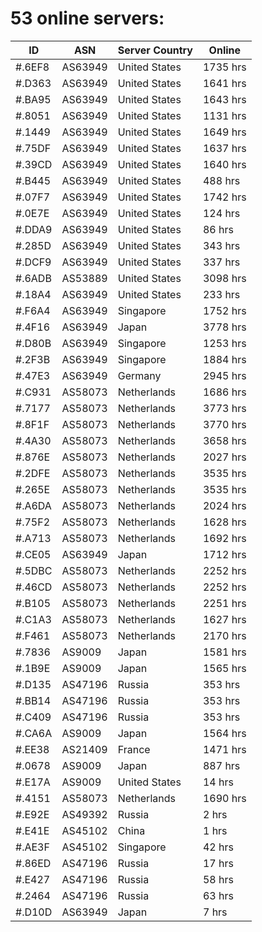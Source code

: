 # 53 online servers:

| ID | ASN | Server Country | Online |
| ------ | ------ | ------ | ------ |
| #.6EF8 | AS63949 | United States | 1735 hrs |
| #.D363 | AS63949 | United States | 1641 hrs |
| #.BA95 | AS63949 | United States | 1643 hrs |
| #.8051 | AS63949 | United States | 1131 hrs |
| #.1449 | AS63949 | United States | 1649 hrs |
| #.75DF | AS63949 | United States | 1637 hrs |
| #.39CD | AS63949 | United States | 1640 hrs |
| #.B445 | AS63949 | United States | 488 hrs |
| #.07F7 | AS63949 | United States | 1742 hrs |
| #.0E7E | AS63949 | United States | 124 hrs |
| #.DDA9 | AS63949 | United States | 86 hrs |
| #.285D | AS63949 | United States | 343 hrs |
| #.DCF9 | AS63949 | United States | 337 hrs |
| #.6ADB | AS53889 | United States | 3098 hrs |
| #.18A4 | AS63949 | United States | 233 hrs |
| #.F6A4 | AS63949 | Singapore | 1752 hrs |
| #.4F16 | AS63949 | Japan | 3778 hrs |
| #.D80B | AS63949 | Singapore | 1253 hrs |
| #.2F3B | AS63949 | Singapore | 1884 hrs |
| #.47E3 | AS63949 | Germany | 2945 hrs |
| #.C931 | AS58073 | Netherlands | 1686 hrs |
| #.7177 | AS58073 | Netherlands | 3773 hrs |
| #.8F1F | AS58073 | Netherlands | 3770 hrs |
| #.4A30 | AS58073 | Netherlands | 3658 hrs |
| #.876E | AS58073 | Netherlands | 2027 hrs |
| #.2DFE | AS58073 | Netherlands | 3535 hrs |
| #.265E | AS58073 | Netherlands | 3535 hrs |
| #.A6DA | AS58073 | Netherlands | 2024 hrs |
| #.75F2 | AS58073 | Netherlands | 1628 hrs |
| #.A713 | AS58073 | Netherlands | 1692 hrs |
| #.CE05 | AS63949 | Japan | 1712 hrs |
| #.5DBC | AS58073 | Netherlands | 2252 hrs |
| #.46CD | AS58073 | Netherlands | 2252 hrs |
| #.B105 | AS58073 | Netherlands | 2251 hrs |
| #.C1A3 | AS58073 | Netherlands | 1627 hrs |
| #.F461 | AS58073 | Netherlands | 2170 hrs |
| #.7836 | AS9009 | Japan | 1581 hrs |
| #.1B9E | AS9009 | Japan | 1565 hrs |
| #.D135 | AS47196 | Russia | 353 hrs |
| #.BB14 | AS47196 | Russia | 353 hrs |
| #.C409 | AS47196 | Russia | 353 hrs |
| #.CA6A | AS9009 | Japan | 1564 hrs |
| #.EE38 | AS21409 | France | 1471 hrs |
| #.0678 | AS9009 | Japan | 887 hrs |
| #.E17A | AS9009 | United States | 14 hrs |
| #.4151 | AS58073 | Netherlands | 1690 hrs |
| #.E92E | AS49392 | Russia | 2 hrs |
| #.E41E | AS45102 | China | 1 hrs |
| #.AE3F | AS45102 | Singapore | 42 hrs |
| #.86ED | AS47196 | Russia | 17 hrs |
| #.E427 | AS47196 | Russia | 58 hrs |
| #.2464 | AS47196 | Russia | 63 hrs |
| #.D10D | AS63949 | Japan | 7 hrs |

